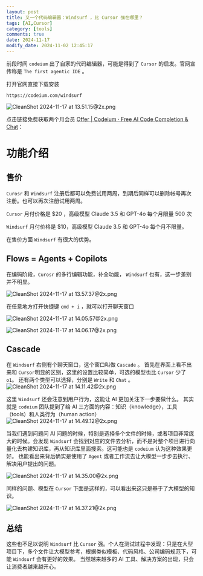 ```yaml
---
layout: post
title: 又一个代码编辑器：Windsurf ，比 Cursor 强在哪里？
tags: [AI,Cursor]
category: [tools]
comments: true
date: 2024-11-17
modify_date: 2024-11-02 12:45:17
---
```


前段时间 `codeium` 出了自家的代码编辑器，可能是得到了 `Cursor` 的启发。官网宣传称是 `The first agentic IDE` 。


打开官网直接下载安装

```
https://codeium.com/windsurf
```

![CleanShot 2024-11-17 at 13.51.15@2x.png](https://cdn.jsdelivr.net/gh/gongchunru/image/img/202411171352647.png)


点击链接免费获取两个月会员  [Offer | Codeium · Free AI Code Completion & Chat](https://codeium.com/offers?offer_code=codeium-thanks-you)：


# 功能介绍


## 售价

`Curosr` 和 `Windsurf` 注册后都可以免费试用两周，到期后同样可以删除帐号再次注册。也可以再次注册试用两周。

`Cursor` 月付价格是 $20 ，高级模型 Claude 3.5 和 GPT-4o 每个月限量 500 次

`Windsurf`  月付价格是 $10，高级模型 Claude 3.5 和 GPT-4o 每个月不限量。 

在售价方面 `Windsurf` 有很大的优势。


## Flows = Agents + Copilots

 在编码阶段，`Curosr` 的多行编辑功能，补全功能， `Windsurf` 也有，这一步差别并不明显。
 
![CleanShot 2024-11-17 at 13.57.37@2x.png](https://cdn.jsdelivr.net/gh/gongchunru/image/img/202411171358297.png)

在任意地方打开快捷键 `cmd + i` ，就可以打开聊天窗口 

![CleanShot 2024-11-17 at 14.05.57@2x.png](https://cdn.jsdelivr.net/gh/gongchunru/image/img/202411171406641.png)

![CleanShot 2024-11-17 at 14.06.17@2x.png](https://cdn.jsdelivr.net/gh/gongchunru/image/img/202411171407533.png)


## Cascade

在 `Windsurf` 右侧有个聊天窗口，这个窗口叫做 `Cascade` 。
首先在界面上看不出来和 `Cursor`明显的区别，这里的设置比较简单，可选的模型也比 `Cursor` 少了` o1`。 还有两个类型可以选择，分别是 `Write` 和 `Chat` 。
![CleanShot 2024-11-17 at 14.11.42@2x.png](https://cdn.jsdelivr.net/gh/gongchunru/image/img/202411171413998.png)

这里 `Windsurf` 还会注意到用户行为，这能让 AI 更加关注下一步要做什么。 
其实就是 `codeium`  团队提到了给 AI 三方面的内容：知识（knowledge），工具（tools）和人类行为（human action）
![CleanShot 2024-11-17 at 14.49.12@2x.png](https://cdn.jsdelivr.net/gh/gongchunru/image/img/202411171450675.png)


当我们遇到问题问 AI 问题的时候，特别是选择多个文件的时候，或者项目非常庞大的时候。会发现 `Windsurf` 会找到对应的文件去分析，而不是对整个项目进行向量化去构建知识库，再从知识库里面搜索。这可能也是 `codeium`  认为这种效果更好。 也能看出来背后确实是使用了 `Agent` 或者工作流去让大模型一步步去执行、解决用户提出的问题。

![CleanShot 2024-11-17 at 14.35.00@2x.png](https://cdn.jsdelivr.net/gh/gongchunru/image/img/202411171435713.png)

同样的问题、模型在 `Cursor` 下面是这样的，可以看出来这只是基于了大模型的知识。

![CleanShot 2024-11-17 at 14.37.21@2x.png](https://cdn.jsdelivr.net/gh/gongchunru/image/img/202411171438032.png)

## 总结

这些也不足以说明 `Windsurf` 比 `Cursor` 强。个人在测试过程中发现：只是在大型项目下，多个文件让大模型参考，根据类似模板、代码风格、公司编码规范下，可能 `Windsurf` 会有更好的效果。 当然越来越多的 AI 工具、解决方案的出现，只会让消费者越来越开心。



